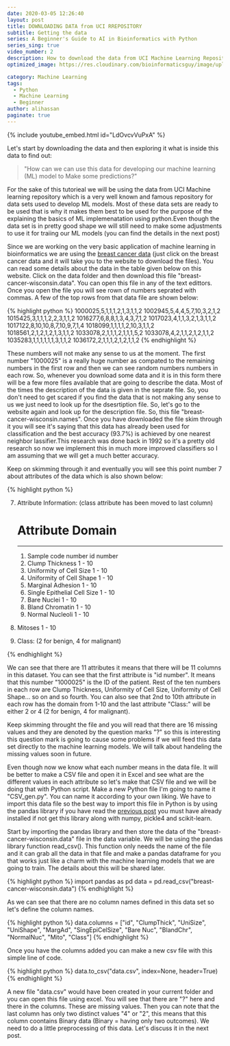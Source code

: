 ```yaml
---
date: 2020-03-05 12:26:40
layout: post
title: DOWNLOADING DATA from UCI RREPOSITORY
subtitle: Getting the data
series: A Beginner's Guide to AI in Bioinformatics with Python
series_sing: true
video_number: 2
description: How to download the data from UCI Machine Learning Repository!
optimized_image: https://res.cloudinary.com/bioinformaticsguy/image/upload/c_scale,h_380/v1596696392/Machine%20Learning%20For%20Bioinformatics/MLINBINF-002.png

category: Machine Learning
tags:
  - Python
  - Machine Learning
  - Beginner
author: alihassan
paginate: true
---
```


{% include youtube_embed.html id="LdOvcvVuPxA" %}

Let's start by downloading the data and then exploring it what is inside this data to find out:

> "How can we can use this data for developing our machine learning (ML) model to Make some predictions?"

For the sake of this tutorieal we will be using the data from UCI Machine learning repository which is a very well known and famous repository for data sets used to develop ML models. Most of these data sets are ready to be used that is why it makes them best to be used for the purpose of the explaining the basics of ML implemenatation using python.Even though the data set is in pretty good shape we will still need to make some adjustments to use it for traiing our ML models (you can find the details in the next post)

Since we are working on the very basic application of machine learning in bioinformatics we are using the [breast cancer data](http://archive.ics.uci.edu/ml/datasets/breast+cancer+wisconsin+%28diagnostic%29) (just click on the breast cancer data and it will take  you to the website to download the files). You can read some details about the data in the table given below on this website. Click on the data folder and then download 
this file "breast-cancer-wisconsin.data". You can open this file in any of the text edittors. Once you open the file you will see rown of numbers seprated with commas. A few of the top rows from that data file are shown below:

{% highlight python %}
1000025,5,1,1,1,2,1,3,1,1,2
1002945,5,4,4,5,7,10,3,2,1,2
1015425,3,1,1,1,2,2,3,1,1,2
1016277,6,8,8,1,3,4,3,7,1,2
1017023,4,1,1,3,2,1,3,1,1,2
1017122,8,10,10,8,7,10,9,7,1,4
1018099,1,1,1,1,2,10,3,1,1,2
1018561,2,1,2,1,2,1,3,1,1,2
1033078,2,1,1,1,2,1,1,1,5,2
1033078,4,2,1,1,2,1,2,1,1,2
1035283,1,1,1,1,1,1,3,1,1,2
1036172,2,1,1,1,2,1,2,1,1,2
{% endhighlight %}

These numbers will not make any sense to us at the moment. The first number "1000025" is a really huge number as compated to the remaining numbers in the first row and then we can see random numbers numbers in each row. So, whenever you download some data and it is in this form there will be a few more files available that are going to describe the data. Most of the times the description of the data is given in the seprate file. So, you don't need to get scared if you find the data that is not making any sense to us we just need to look up for the dsesrtiption file. So, let's go to the website again and look up for the description file. So, this file "breast-cancer-wisconsin.names". Once you have downloaded the file skim through it you will see it's saying that this data has already been used for classification and the best accuracy (93.7%) is achieved by one nearest neighbor lassifier.This research was done back in 1992 so it's a pretty old research so now we implement this in much more improved classifiers so I am assuming that we will get a much better accuracy. 

Keep on skimming through it and eventually you will see this point number 7 about attributes of the data which is also shown below:


{% highlight python %}

7. Attribute Information: (class attribute has been moved to last column)

   #  Attribute                     Domain
   -- -----------------------------------------
   1. Sample code number            id number
   2. Clump Thickness               1 - 10
   3. Uniformity of Cell Size       1 - 10
   4. Uniformity of Cell Shape      1 - 10
   5. Marginal Adhesion             1 - 10
   6. Single Epithelial Cell Size   1 - 10
   7. Bare Nuclei                   1 - 10
   8. Bland Chromatin               1 - 10
   9. Normal Nucleoli               1 - 10
  10. Mitoses                       1 - 10
  11. Class:                        (2 for benign, 4 for malignant)

{% endhighlight %}

We can see that there are 11 attributes it means that there will be 11 columns in this dataset. You can see that the first attribute is "id number". It means that this number "1000025" is the ID of the patient. Rest of the ten numbers in each row are Clump Thickness, Uniformity of Cell Size, Uniformity of Cell Shape... so on and so fourth. You can also see that 2nd to 10th attribute in each row has the domain from 1-10 and the last attribute "Class:" will be either 2 or 4  (2 for benign, 4 for malignant).

Keep skimming throught the file and you will read that there are 16 missing values and they are denoted by the question marks "?" so this is interesting this question mark is going to cause some problems if we will feed this data set directly to the machine learning models. We will talk about handeling the missing values soon in future. 

Even though now we know what each number means in the data file. It will be better to make a CSV file and open it in Excel and see what are the different values in each attribute so
let's make that CSV file and we will be doing that with Python script. Make a new Python file I'm going to name it "CSV_gen.py". You can name it according to your own liking. We have to import this data file so the best way to import this file in Python is by using the pandas library if you have read the [previous post](/ML-In-BINF-With-Python-001) you must have already installed if not get this library along with numpy, pickle4 and scikit-learn.

Start by importing the pandas library and then store the data of the "breast-cancer-wisconsin.data" file in the data variable. We will be using the pandas library function read_csv(). This function only needs the name of the file and it can grab all the data in that file and make a pandas dataframe for you that works just like a charm with the machine learning models that we are going to train. The details about this will be shared later.

{% highlight python %}
import pandas as pd
data = pd.read_csv("breast-cancer-wisconsin.data")
{% endhighlight %}

As we can see that there are no column names defined in this data set
so let's define the column names. 


{% highlight python %}
data.columns = ["id",
                "ClumpThick",
                "UniSize",
                "UniShape",
                "MargAd",
                "SingEpiCelSize",
                "Bare Nuc", 
                "BlandChr", 
                "NormalNuc",
                "Mito",
                "Class"]
{% endhighlight %}


Once you have the columns added you can make a new csv file with this simple line of code.

{% highlight python %}
data.to_csv("data.csv", index=None, header=True)
{% endhighlight %}

A new file "data.csv" would have been created in your current folder and you can open this file using excel. You will see that there are "?" here and there in the columns. These are missing values. Then you can note that the last column has only two distinct values "4" or 
"2", this means that this column coontains Binary data (Binary = having only two outcomes). We need to do a little preprocessing of this data. Let's discuss it in the next post.